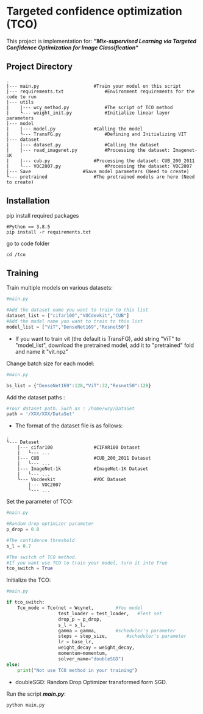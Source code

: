 # Targeted confidence optimization (TCO)

This project is implementation for: ***”Mix-supervised Learning via Targeted Confidence Optimization for Image Classification“***

## Project Directory

```
.
|--- main.py					#Train your model on this script
|--- requirements.txt				#Environment requirements for the code to run
|--- utils					   
|    |--- wcy_method.py				#The script of TCO method
|    └--- weight_init.py			#Initialize linear layer parameters
|--- model
|    |--- model.py				#Calling the model
|    └--- TransFG.py				#Defining and Initializing VIT
|--- dataset
|    |--- dataset.py				#Calling the dataset
|    |--- read_imagenet.py			#Processing the dataset: Imagenet-1K
|    |--- cub.py				#Processing the dataset: CUB_200_2011
|    └--- VOC2007.py				#Processing the dataset: VOC2007
|--- Save					#Save model parameters (Need to create)
└--- pretrained					#The pretrained models are here (Need to create)
```

## Installation

pip install required packages

```shell
#Python == 3.8.5
pip install -r requirements.txt
```

go to code folder

```shell
cd /tco
```

## Training

Train multiple models on various datasets:

```python
#main.py

#Add the dataset name you want to train to this list
dataset_list = ["cifar100","VOCdevkit","CUB"]
#Add the model name you want to train to this list
model_list = ["ViT","DenseNet169","Resnet50"]
```

- If you want to train vit (the default is TransFG), add string "ViT" to "model_list", download the pretrained model, add it to "pretrained" fold and name it "vit.npz"

Change batch size for each model:

```python
#main.py

bs_list = {"DenseNet169":128,"ViT":32,"Resnet50":128}
```

Add the dataset paths :

```python
#Your dataset path. Such as : /home/wcy/DataSet
path = '/XXX/XXX/DataSet'
```

- The format of the dataset file is as follows:


```
.
└--- Dataset
    |--- cifar100				#CIFAR100 Dataset		
    |	└--- ...		
    |--- CUB					#CUB_200_2011 Dataset	
    |	└--- ...	
	|--- ImageNet-1k			#ImageNet-1K Dataset		
    |	└--- ...		
    └--- Vocdevkit				#VOC Dataset	
    	|--- VOC2007
    	└--- ...		
```

Set the  parameter of TCO:

```python
#main.py

#Random drop optimizer parameter
p_drop = 0.8

#The confidence threshold
s_l = 0.7

#The switch of TCO method. 
#If you want use TCO to train your model, turn it into True
tco_switch = True 
```

Initialize the TCO:
```python
#main.py

if tco_switch:
    Tco_mode = Tco(net = Wcynet,		#You model
                   test_loader = test_loader,	#Test set
                   drop_p = p_drop,
                   s_l = s_l,
                   gamma = gamma,		#scheduler's parameter
                   steps = step_size,		#scheduler's parameter
                   lr = base_lr,
                   weight_decay = weight_decay,
                   momentum=momentum,
                   solver_name="doubleSGD") 		
else:
    print("Not use TCO method in your training")
```

- doubleSGD: Random Drop Optimizer transformed form SGD.

Run the script ***main.py***:
```shell
python main.py
```
